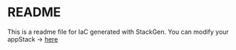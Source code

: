 # README
This is a readme file for IaC generated with StackGen.
You can modify your appStack -> [here](http://main.dev.stackgen.com/appstacks/d63fb19a-cba6-4418-a063-2349bd691b6c)
